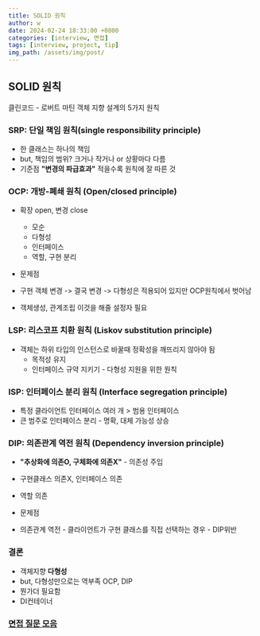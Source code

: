 ```yaml
---
title: SOLID 원칙
author: w
date: 2024-02-24 18:33:00 +0800
categories: [interview, 면접]
tags: [interview, project, tip]
img_path: /assets/img/post/
---
```


## SOLID 원칙
클린코드 - 로버트 마틴
객체 지향 설계의 5가지 원칙

### SRP: 단일 책임 원칙(single responsibility principle)
- 한 클래스는 하나의 책임
- but, 책임의 범위? 크거나 작거나 or 상황마다 다름
- 기준점 **"변경의 파급효과"** 적을수록 원칙에 잘 따른 것

### OCP: 개방-폐쇄 원칙 (Open/closed principle)
- 확장 open, 변경 close
  - 모순
  - 다형성
  - 인터페이스
  - 역할, 구현 분리

- 문제점
- 구현 객체 변경 -> 결국 변경 -> 다형성은 적용되어 있지만 OCP원칙에서 벗어남
- 객체생성, 관계조립 이것을 해줄 설정자 필요

### LSP: 리스코프 치환 원칙 (Liskov substitution principle)
- 객체는 하위 타입의 인스턴스로 바꿀때 정확성을 깨뜨리지 않아야 됨
  - 목적성 유지
  - 인터페이스 규약 지키기 - 다형성 지원을 위한 원칙

### ISP: 인터페이스 분리 원칙 (Interface segregation principle)
- 특정 클라이언트 인터페이스 여러 개 > 범용 인터페이스
- 큰 범주로 인터페이스 분리 - 명확, 대체 가능성 상승

### DIP: 의존관계 역전 원칙 (Dependency inversion principle)
- **"추상화에 의존O, 구체화에 의존X"** - 의존성 주입
- 구현클래스 의존X, 인터페이스 의존
- 역할 의존

- 문제점
- 의존관계 역전 - 클라이언트가 구현 클래스를 직접 선택하는 경우 - DIP위반

### 결론
- 객체지향 **다형성**
- but, 다형성만으로는 역부족 OCP, DIP
- 뭔가더 필요함
- DI컨테이너



### [면접 질문 모음](/posts/면접-질문-모음)